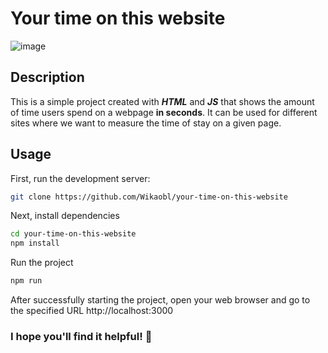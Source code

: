 # Your time on this website

![image](https://github.com/Wikaobl/your-time-on-this-website/assets/107032701/8b866eec-9832-42e7-8d87-d51351adb87a)

## Description 
This is a simple project created with **_HTML_** and **_JS_** that shows the amount of time users spend on a webpage **in seconds**. It can be used for different sites where we want to measure the time of stay on a given page.

## Usage 

First, run the development server:

```bash
git clone https://github.com/Wikaobl/your-time-on-this-website
```

Next, install dependencies

```bash
cd your-time-on-this-website
npm install
```

Run the project

```bash
npm run
```

After successfully starting the project, open your web browser and go to the specified URL http://localhost:3000

### I hope you'll find it helpful! 🐸
